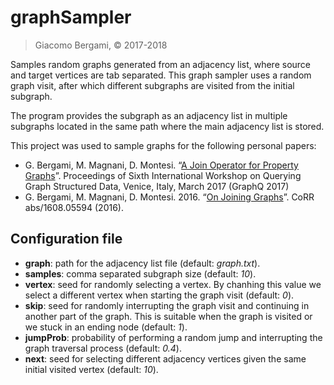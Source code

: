 # graphSampler
> Giacomo Bergami, &copy; 2017-2018

Samples random graphs generated from an adjacency list, where source and target vertices are tab separated.
This graph sampler uses a random graph visit, after which different subgraphs are visited from the initial subgraph.

The program provides the subgraph as an adjacency list in multiple subgraphs located in the same path where the main adjacency list is stored.

This project was used to sample graphs for the following personal papers:
* G. Bergami, M. Magnani, D. Montesi. “[A Join Operator for Property Graphs](http://ceur-ws.org/Vol-1810/GraphQ_paper_04.pdf)”. Proceedings of Sixth International Workshop on Querying Graph Structured Data, Venice, Italy, March 2017 (GraphQ 2017)
* G. Bergami, M. Magnani, D. Montesi. 2016. “[On Joining Graphs](https://arxiv.org/abs/1608.05594)”. CoRR abs/1608.05594 (2016).

## Configuration file
 * **graph**: path for the adjacency list file (default: *graph.txt*).
 * **samples**: comma separated subgraph size (default: *10*).
 * **vertex**: seed for randomly selecting a vertex. By chanhing this value we select a different vertex when starting the graph visit (default: *0*).
 * **skip**: seed for randomly interrupting the graph visit and continuing in another part of the graph. This is suitable when the graph is visited or we stuck in an ending node (default: *1*).
 * **jumpProb**: probability of performing a random jump and interrupting the graph traversal process (default: *0.4*).
 * **next**: seed for selecting different adjacency vertices given the same initial visited vertex (default: *10*).
 
